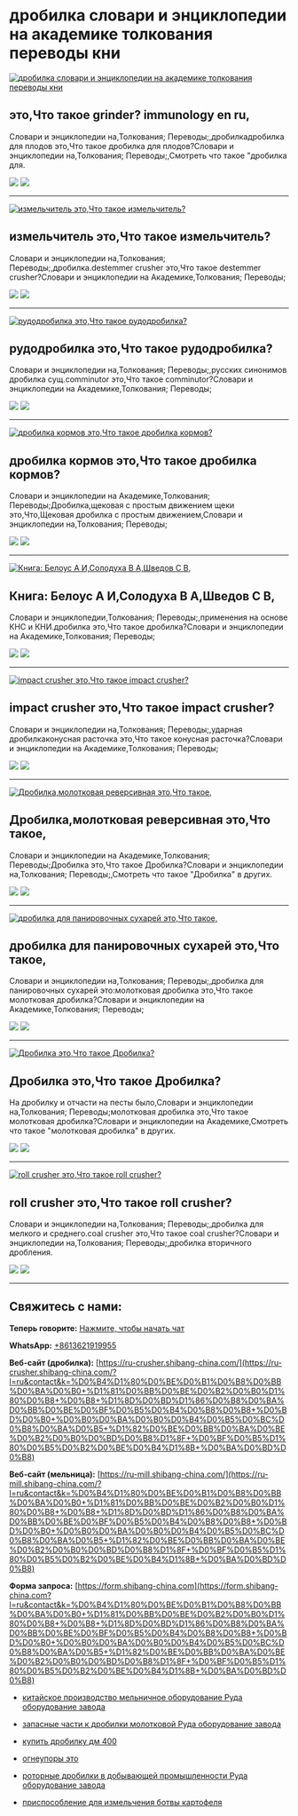# дробилка словари и энциклопедии на академике толкования переводы кни

<a href="https://swt.shibang-china.com/?l=ru&img&k=%D0%B4%D1%80%D0%BE%D0%B1%D0%B8%D0%BB%D0%BA%D0%B0+%D1%81%D0%BB%D0%BE%D0%B2%D0%B0%D1%80%D0%B8+%D0%B8+%D1%8D%D0%BD%D1%86%D0%B8%D0%BA%D0%BB%D0%BE%D0%BF%D0%B5%D0%B4%D0%B8%D0%B8+%D0%BD%D0%B0+%D0%B0%D0%BA%D0%B0%D0%B4%D0%B5%D0%BC%D0%B8%D0%BA%D0%B5+%D1%82%D0%BE%D0%BB%D0%BA%D0%BE%D0%B2%D0%B0%D0%BD%D0%B8%D1%8F+%D0%BF%D0%B5%D1%80%D0%B5%D0%B2%D0%BE%D0%B4%D1%8B+%D0%BA%D0%BD%D0%B8" target="_blank">![дробилка словари и энциклопедии на академике толкования переводы кни](http://static.shibang-china.com/all-800x300/652.jpg)</a>

## это,Что такое grinder? immunology en ru,
Словари и энциклопедии на,Толкования; Переводы;,дробилкадробилка для плодов это,Что такое дробилка для плодов?Словари и энциклопедии на,Толкования; Переводы;,Смотреть что такое "дробилка для.


<a href="https://whatsapp.shibangsoft.com/WhatsApp.php" target="_blank" title="WhatsApp">![](http://static.shibang-china.com/icon/whatsapp.png)</a> <a href="https://swt.shibang-china.com/?l=ru&icon&k=%D0%B4%D1%80%D0%BE%D0%B1%D0%B8%D0%BB%D0%BA%D0%B0+%D1%81%D0%BB%D0%BE%D0%B2%D0%B0%D1%80%D0%B8+%D0%B8+%D1%8D%D0%BD%D1%86%D0%B8%D0%BA%D0%BB%D0%BE%D0%BF%D0%B5%D0%B4%D0%B8%D0%B8+%D0%BD%D0%B0+%D0%B0%D0%BA%D0%B0%D0%B4%D0%B5%D0%BC%D0%B8%D0%BA%D0%B5+%D1%82%D0%BE%D0%BB%D0%BA%D0%BE%D0%B2%D0%B0%D0%BD%D0%B8%D1%8F+%D0%BF%D0%B5%D1%80%D0%B5%D0%B2%D0%BE%D0%B4%D1%8B+%D0%BA%D0%BD%D0%B8" target="_blank">![](http://static.shibang-china.com/icon/chat-ru.png)</a>

---

<a href="https://swt.shibang-china.com/?l=ru&img&k=%D0%B4%D1%80%D0%BE%D0%B1%D0%B8%D0%BB%D0%BA%D0%B0+%D1%81%D0%BB%D0%BE%D0%B2%D0%B0%D1%80%D0%B8+%D0%B8+%D1%8D%D0%BD%D1%86%D0%B8%D0%BA%D0%BB%D0%BE%D0%BF%D0%B5%D0%B4%D0%B8%D0%B8+%D0%BD%D0%B0+%D0%B0%D0%BA%D0%B0%D0%B4%D0%B5%D0%BC%D0%B8%D0%BA%D0%B5+%D1%82%D0%BE%D0%BB%D0%BA%D0%BE%D0%B2%D0%B0%D0%BD%D0%B8%D1%8F+%D0%BF%D0%B5%D1%80%D0%B5%D0%B2%D0%BE%D0%B4%D1%8B+%D0%BA%D0%BD%D0%B8" target="_blank">![измельчитель это,Что такое измельчитель?](http://static.shibang-china.com/all-800x300/100.jpg)</a>

## измельчитель это,Что такое измельчитель?
Словари и энциклопедии на,Толкования; Переводы;,дробилка.destemmer crusher это,Что такое destemmer crusher?Словари и энциклопедии на Академике,Толкования; Переводы;


<a href="https://whatsapp.shibangsoft.com/WhatsApp.php" target="_blank" title="WhatsApp">![](http://static.shibang-china.com/icon/whatsapp.png)</a> <a href="https://swt.shibang-china.com/?l=ru&icon&k=%D0%B4%D1%80%D0%BE%D0%B1%D0%B8%D0%BB%D0%BA%D0%B0+%D1%81%D0%BB%D0%BE%D0%B2%D0%B0%D1%80%D0%B8+%D0%B8+%D1%8D%D0%BD%D1%86%D0%B8%D0%BA%D0%BB%D0%BE%D0%BF%D0%B5%D0%B4%D0%B8%D0%B8+%D0%BD%D0%B0+%D0%B0%D0%BA%D0%B0%D0%B4%D0%B5%D0%BC%D0%B8%D0%BA%D0%B5+%D1%82%D0%BE%D0%BB%D0%BA%D0%BE%D0%B2%D0%B0%D0%BD%D0%B8%D1%8F+%D0%BF%D0%B5%D1%80%D0%B5%D0%B2%D0%BE%D0%B4%D1%8B+%D0%BA%D0%BD%D0%B8" target="_blank">![](http://static.shibang-china.com/icon/chat-ru.png)</a>

---

<a href="https://swt.shibang-china.com/?l=ru&img&k=%D0%B4%D1%80%D0%BE%D0%B1%D0%B8%D0%BB%D0%BA%D0%B0+%D1%81%D0%BB%D0%BE%D0%B2%D0%B0%D1%80%D0%B8+%D0%B8+%D1%8D%D0%BD%D1%86%D0%B8%D0%BA%D0%BB%D0%BE%D0%BF%D0%B5%D0%B4%D0%B8%D0%B8+%D0%BD%D0%B0+%D0%B0%D0%BA%D0%B0%D0%B4%D0%B5%D0%BC%D0%B8%D0%BA%D0%B5+%D1%82%D0%BE%D0%BB%D0%BA%D0%BE%D0%B2%D0%B0%D0%BD%D0%B8%D1%8F+%D0%BF%D0%B5%D1%80%D0%B5%D0%B2%D0%BE%D0%B4%D1%8B+%D0%BA%D0%BD%D0%B8" target="_blank">![рудодробилка это,Что такое рудодробилка?](http://static.shibang-china.com/all-800x300/368.jpg)</a>

## рудодробилка это,Что такое рудодробилка?
Словари и энциклопедии на,Толкования; Переводы;,русских синонимов дробилка сущ.comminutor это,Что такое comminutor?Словари и энциклопедии на Академике,Толкования; Переводы;


<a href="https://whatsapp.shibangsoft.com/WhatsApp.php" target="_blank" title="WhatsApp">![](http://static.shibang-china.com/icon/whatsapp.png)</a> <a href="https://swt.shibang-china.com/?l=ru&icon&k=%D0%B4%D1%80%D0%BE%D0%B1%D0%B8%D0%BB%D0%BA%D0%B0+%D1%81%D0%BB%D0%BE%D0%B2%D0%B0%D1%80%D0%B8+%D0%B8+%D1%8D%D0%BD%D1%86%D0%B8%D0%BA%D0%BB%D0%BE%D0%BF%D0%B5%D0%B4%D0%B8%D0%B8+%D0%BD%D0%B0+%D0%B0%D0%BA%D0%B0%D0%B4%D0%B5%D0%BC%D0%B8%D0%BA%D0%B5+%D1%82%D0%BE%D0%BB%D0%BA%D0%BE%D0%B2%D0%B0%D0%BD%D0%B8%D1%8F+%D0%BF%D0%B5%D1%80%D0%B5%D0%B2%D0%BE%D0%B4%D1%8B+%D0%BA%D0%BD%D0%B8" target="_blank">![](http://static.shibang-china.com/icon/chat-ru.png)</a>

---

<a href="https://swt.shibang-china.com/?l=ru&img&k=%D0%B4%D1%80%D0%BE%D0%B1%D0%B8%D0%BB%D0%BA%D0%B0+%D1%81%D0%BB%D0%BE%D0%B2%D0%B0%D1%80%D0%B8+%D0%B8+%D1%8D%D0%BD%D1%86%D0%B8%D0%BA%D0%BB%D0%BE%D0%BF%D0%B5%D0%B4%D0%B8%D0%B8+%D0%BD%D0%B0+%D0%B0%D0%BA%D0%B0%D0%B4%D0%B5%D0%BC%D0%B8%D0%BA%D0%B5+%D1%82%D0%BE%D0%BB%D0%BA%D0%BE%D0%B2%D0%B0%D0%BD%D0%B8%D1%8F+%D0%BF%D0%B5%D1%80%D0%B5%D0%B2%D0%BE%D0%B4%D1%8B+%D0%BA%D0%BD%D0%B8" target="_blank">![дробилка кормов это,Что такое дробилка кормов?](http://static.shibang-china.com/all-800x300/1060.jpg)</a>

## дробилка кормов это,Что такое дробилка кормов?
Словари и энциклопедии на Академике,Толкования; Переводы;Дробилка,щековая с простым движением щеки это,Что,Щековая дробилка с простым движением,Словари и энциклопедии на,Толкования; Переводы;


<a href="https://whatsapp.shibangsoft.com/WhatsApp.php" target="_blank" title="WhatsApp">![](http://static.shibang-china.com/icon/whatsapp.png)</a> <a href="https://swt.shibang-china.com/?l=ru&icon&k=%D0%B4%D1%80%D0%BE%D0%B1%D0%B8%D0%BB%D0%BA%D0%B0+%D1%81%D0%BB%D0%BE%D0%B2%D0%B0%D1%80%D0%B8+%D0%B8+%D1%8D%D0%BD%D1%86%D0%B8%D0%BA%D0%BB%D0%BE%D0%BF%D0%B5%D0%B4%D0%B8%D0%B8+%D0%BD%D0%B0+%D0%B0%D0%BA%D0%B0%D0%B4%D0%B5%D0%BC%D0%B8%D0%BA%D0%B5+%D1%82%D0%BE%D0%BB%D0%BA%D0%BE%D0%B2%D0%B0%D0%BD%D0%B8%D1%8F+%D0%BF%D0%B5%D1%80%D0%B5%D0%B2%D0%BE%D0%B4%D1%8B+%D0%BA%D0%BD%D0%B8" target="_blank">![](http://static.shibang-china.com/icon/chat-ru.png)</a>

---

<a href="https://swt.shibang-china.com/?l=ru&img&k=%D0%B4%D1%80%D0%BE%D0%B1%D0%B8%D0%BB%D0%BA%D0%B0+%D1%81%D0%BB%D0%BE%D0%B2%D0%B0%D1%80%D0%B8+%D0%B8+%D1%8D%D0%BD%D1%86%D0%B8%D0%BA%D0%BB%D0%BE%D0%BF%D0%B5%D0%B4%D0%B8%D0%B8+%D0%BD%D0%B0+%D0%B0%D0%BA%D0%B0%D0%B4%D0%B5%D0%BC%D0%B8%D0%BA%D0%B5+%D1%82%D0%BE%D0%BB%D0%BA%D0%BE%D0%B2%D0%B0%D0%BD%D0%B8%D1%8F+%D0%BF%D0%B5%D1%80%D0%B5%D0%B2%D0%BE%D0%B4%D1%8B+%D0%BA%D0%BD%D0%B8" target="_blank">![Книга: Белоус А И,Солодуха В А,Шведов С В,](http://static.shibang-china.com/all-800x300/399.jpg)</a>

## Книга: Белоус А И,Солодуха В А,Шведов С В,
Словари и энциклопедии,Толкования; Переводы;,применения на основе КНС и КНИ.дробилка это,Что такое дробилка?Словари и энциклопедии на Академике,Толкования; Переводы;


<a href="https://whatsapp.shibangsoft.com/WhatsApp.php" target="_blank" title="WhatsApp">![](http://static.shibang-china.com/icon/whatsapp.png)</a> <a href="https://swt.shibang-china.com/?l=ru&icon&k=%D0%B4%D1%80%D0%BE%D0%B1%D0%B8%D0%BB%D0%BA%D0%B0+%D1%81%D0%BB%D0%BE%D0%B2%D0%B0%D1%80%D0%B8+%D0%B8+%D1%8D%D0%BD%D1%86%D0%B8%D0%BA%D0%BB%D0%BE%D0%BF%D0%B5%D0%B4%D0%B8%D0%B8+%D0%BD%D0%B0+%D0%B0%D0%BA%D0%B0%D0%B4%D0%B5%D0%BC%D0%B8%D0%BA%D0%B5+%D1%82%D0%BE%D0%BB%D0%BA%D0%BE%D0%B2%D0%B0%D0%BD%D0%B8%D1%8F+%D0%BF%D0%B5%D1%80%D0%B5%D0%B2%D0%BE%D0%B4%D1%8B+%D0%BA%D0%BD%D0%B8" target="_blank">![](http://static.shibang-china.com/icon/chat-ru.png)</a>

---

<a href="https://swt.shibang-china.com/?l=ru&img&k=%D0%B4%D1%80%D0%BE%D0%B1%D0%B8%D0%BB%D0%BA%D0%B0+%D1%81%D0%BB%D0%BE%D0%B2%D0%B0%D1%80%D0%B8+%D0%B8+%D1%8D%D0%BD%D1%86%D0%B8%D0%BA%D0%BB%D0%BE%D0%BF%D0%B5%D0%B4%D0%B8%D0%B8+%D0%BD%D0%B0+%D0%B0%D0%BA%D0%B0%D0%B4%D0%B5%D0%BC%D0%B8%D0%BA%D0%B5+%D1%82%D0%BE%D0%BB%D0%BA%D0%BE%D0%B2%D0%B0%D0%BD%D0%B8%D1%8F+%D0%BF%D0%B5%D1%80%D0%B5%D0%B2%D0%BE%D0%B4%D1%8B+%D0%BA%D0%BD%D0%B8" target="_blank">![impact crusher это,Что такое impact crusher?](http://static.shibang-china.com/all-800x300/949.jpg)</a>

## impact crusher это,Что такое impact crusher?
Словари и энциклопедии на,Толкования; Переводы;,ударная дробилкаконусная расточка это,Что такое конусная расточка?Словари и энциклопедии на Академике,Толкования; Переводы;


<a href="https://whatsapp.shibangsoft.com/WhatsApp.php" target="_blank" title="WhatsApp">![](http://static.shibang-china.com/icon/whatsapp.png)</a> <a href="https://swt.shibang-china.com/?l=ru&icon&k=%D0%B4%D1%80%D0%BE%D0%B1%D0%B8%D0%BB%D0%BA%D0%B0+%D1%81%D0%BB%D0%BE%D0%B2%D0%B0%D1%80%D0%B8+%D0%B8+%D1%8D%D0%BD%D1%86%D0%B8%D0%BA%D0%BB%D0%BE%D0%BF%D0%B5%D0%B4%D0%B8%D0%B8+%D0%BD%D0%B0+%D0%B0%D0%BA%D0%B0%D0%B4%D0%B5%D0%BC%D0%B8%D0%BA%D0%B5+%D1%82%D0%BE%D0%BB%D0%BA%D0%BE%D0%B2%D0%B0%D0%BD%D0%B8%D1%8F+%D0%BF%D0%B5%D1%80%D0%B5%D0%B2%D0%BE%D0%B4%D1%8B+%D0%BA%D0%BD%D0%B8" target="_blank">![](http://static.shibang-china.com/icon/chat-ru.png)</a>

---

<a href="https://swt.shibang-china.com/?l=ru&img&k=%D0%B4%D1%80%D0%BE%D0%B1%D0%B8%D0%BB%D0%BA%D0%B0+%D1%81%D0%BB%D0%BE%D0%B2%D0%B0%D1%80%D0%B8+%D0%B8+%D1%8D%D0%BD%D1%86%D0%B8%D0%BA%D0%BB%D0%BE%D0%BF%D0%B5%D0%B4%D0%B8%D0%B8+%D0%BD%D0%B0+%D0%B0%D0%BA%D0%B0%D0%B4%D0%B5%D0%BC%D0%B8%D0%BA%D0%B5+%D1%82%D0%BE%D0%BB%D0%BA%D0%BE%D0%B2%D0%B0%D0%BD%D0%B8%D1%8F+%D0%BF%D0%B5%D1%80%D0%B5%D0%B2%D0%BE%D0%B4%D1%8B+%D0%BA%D0%BD%D0%B8" target="_blank">![Дробилка,молотковая реверсивная это,Что такое,](http://static.shibang-china.com/all-800x300/1459.jpg)</a>

## Дробилка,молотковая реверсивная это,Что такое,
Словари и энциклопедии на Академике,Толкования; Переводы;Дробилка это,Что такое Дробилка?Словари и энциклопедии на,Толкования; Переводы;,Смотреть что такое "Дробилка" в других.


<a href="https://whatsapp.shibangsoft.com/WhatsApp.php" target="_blank" title="WhatsApp">![](http://static.shibang-china.com/icon/whatsapp.png)</a> <a href="https://swt.shibang-china.com/?l=ru&icon&k=%D0%B4%D1%80%D0%BE%D0%B1%D0%B8%D0%BB%D0%BA%D0%B0+%D1%81%D0%BB%D0%BE%D0%B2%D0%B0%D1%80%D0%B8+%D0%B8+%D1%8D%D0%BD%D1%86%D0%B8%D0%BA%D0%BB%D0%BE%D0%BF%D0%B5%D0%B4%D0%B8%D0%B8+%D0%BD%D0%B0+%D0%B0%D0%BA%D0%B0%D0%B4%D0%B5%D0%BC%D0%B8%D0%BA%D0%B5+%D1%82%D0%BE%D0%BB%D0%BA%D0%BE%D0%B2%D0%B0%D0%BD%D0%B8%D1%8F+%D0%BF%D0%B5%D1%80%D0%B5%D0%B2%D0%BE%D0%B4%D1%8B+%D0%BA%D0%BD%D0%B8" target="_blank">![](http://static.shibang-china.com/icon/chat-ru.png)</a>

---

<a href="https://swt.shibang-china.com/?l=ru&img&k=%D0%B4%D1%80%D0%BE%D0%B1%D0%B8%D0%BB%D0%BA%D0%B0+%D1%81%D0%BB%D0%BE%D0%B2%D0%B0%D1%80%D0%B8+%D0%B8+%D1%8D%D0%BD%D1%86%D0%B8%D0%BA%D0%BB%D0%BE%D0%BF%D0%B5%D0%B4%D0%B8%D0%B8+%D0%BD%D0%B0+%D0%B0%D0%BA%D0%B0%D0%B4%D0%B5%D0%BC%D0%B8%D0%BA%D0%B5+%D1%82%D0%BE%D0%BB%D0%BA%D0%BE%D0%B2%D0%B0%D0%BD%D0%B8%D1%8F+%D0%BF%D0%B5%D1%80%D0%B5%D0%B2%D0%BE%D0%B4%D1%8B+%D0%BA%D0%BD%D0%B8" target="_blank">![дробилка для панировочных сухарей это,Что такое,](http://static.shibang-china.com/all-800x300/301.jpg)</a>

## дробилка для панировочных сухарей это,Что такое,
Словари и энциклопедии на,Толкования; Переводы;,дробилка для панировочных сухарей это:молотковая дробилка это,Что такое молотковая дробилка?Словари и энциклопедии на Академике,Толкования; Переводы;


<a href="https://whatsapp.shibangsoft.com/WhatsApp.php" target="_blank" title="WhatsApp">![](http://static.shibang-china.com/icon/whatsapp.png)</a> <a href="https://swt.shibang-china.com/?l=ru&icon&k=%D0%B4%D1%80%D0%BE%D0%B1%D0%B8%D0%BB%D0%BA%D0%B0+%D1%81%D0%BB%D0%BE%D0%B2%D0%B0%D1%80%D0%B8+%D0%B8+%D1%8D%D0%BD%D1%86%D0%B8%D0%BA%D0%BB%D0%BE%D0%BF%D0%B5%D0%B4%D0%B8%D0%B8+%D0%BD%D0%B0+%D0%B0%D0%BA%D0%B0%D0%B4%D0%B5%D0%BC%D0%B8%D0%BA%D0%B5+%D1%82%D0%BE%D0%BB%D0%BA%D0%BE%D0%B2%D0%B0%D0%BD%D0%B8%D1%8F+%D0%BF%D0%B5%D1%80%D0%B5%D0%B2%D0%BE%D0%B4%D1%8B+%D0%BA%D0%BD%D0%B8" target="_blank">![](http://static.shibang-china.com/icon/chat-ru.png)</a>

---

<a href="https://swt.shibang-china.com/?l=ru&img&k=%D0%B4%D1%80%D0%BE%D0%B1%D0%B8%D0%BB%D0%BA%D0%B0+%D1%81%D0%BB%D0%BE%D0%B2%D0%B0%D1%80%D0%B8+%D0%B8+%D1%8D%D0%BD%D1%86%D0%B8%D0%BA%D0%BB%D0%BE%D0%BF%D0%B5%D0%B4%D0%B8%D0%B8+%D0%BD%D0%B0+%D0%B0%D0%BA%D0%B0%D0%B4%D0%B5%D0%BC%D0%B8%D0%BA%D0%B5+%D1%82%D0%BE%D0%BB%D0%BA%D0%BE%D0%B2%D0%B0%D0%BD%D0%B8%D1%8F+%D0%BF%D0%B5%D1%80%D0%B5%D0%B2%D0%BE%D0%B4%D1%8B+%D0%BA%D0%BD%D0%B8" target="_blank">![Дробилка это,Что такое Дробилка?](http://static.shibang-china.com/all-800x300/1427.jpg)</a>

## Дробилка это,Что такое Дробилка?
На дробилку и отчасти на песты было,Словари и энциклопедии на,Толкования; Переводы;молотковая дробилка это,Что такое молотковая дробилка?Словари и энциклопедии на Академике,Смотреть что такое "молотковая дробилка" в других.


<a href="https://whatsapp.shibangsoft.com/WhatsApp.php" target="_blank" title="WhatsApp">![](http://static.shibang-china.com/icon/whatsapp.png)</a> <a href="https://swt.shibang-china.com/?l=ru&icon&k=%D0%B4%D1%80%D0%BE%D0%B1%D0%B8%D0%BB%D0%BA%D0%B0+%D1%81%D0%BB%D0%BE%D0%B2%D0%B0%D1%80%D0%B8+%D0%B8+%D1%8D%D0%BD%D1%86%D0%B8%D0%BA%D0%BB%D0%BE%D0%BF%D0%B5%D0%B4%D0%B8%D0%B8+%D0%BD%D0%B0+%D0%B0%D0%BA%D0%B0%D0%B4%D0%B5%D0%BC%D0%B8%D0%BA%D0%B5+%D1%82%D0%BE%D0%BB%D0%BA%D0%BE%D0%B2%D0%B0%D0%BD%D0%B8%D1%8F+%D0%BF%D0%B5%D1%80%D0%B5%D0%B2%D0%BE%D0%B4%D1%8B+%D0%BA%D0%BD%D0%B8" target="_blank">![](http://static.shibang-china.com/icon/chat-ru.png)</a>

---

<a href="https://swt.shibang-china.com/?l=ru&img&k=%D0%B4%D1%80%D0%BE%D0%B1%D0%B8%D0%BB%D0%BA%D0%B0+%D1%81%D0%BB%D0%BE%D0%B2%D0%B0%D1%80%D0%B8+%D0%B8+%D1%8D%D0%BD%D1%86%D0%B8%D0%BA%D0%BB%D0%BE%D0%BF%D0%B5%D0%B4%D0%B8%D0%B8+%D0%BD%D0%B0+%D0%B0%D0%BA%D0%B0%D0%B4%D0%B5%D0%BC%D0%B8%D0%BA%D0%B5+%D1%82%D0%BE%D0%BB%D0%BA%D0%BE%D0%B2%D0%B0%D0%BD%D0%B8%D1%8F+%D0%BF%D0%B5%D1%80%D0%B5%D0%B2%D0%BE%D0%B4%D1%8B+%D0%BA%D0%BD%D0%B8" target="_blank">![roll crusher это,Что такое roll crusher?](http://static.shibang-china.com/all-800x300/1397.jpg)</a>

## roll crusher это,Что такое roll crusher?
Словари и энциклопедии на,Толкования; Переводы;,дробилка для мелкого и среднего.coal crusher это,Что такое coal crusher?Словари и энциклопедии на,Толкования; Переводы;,дробилка вторичного дробления.


<a href="https://whatsapp.shibangsoft.com/WhatsApp.php" target="_blank" title="WhatsApp">![](http://static.shibang-china.com/icon/whatsapp.png)</a> <a href="https://swt.shibang-china.com/?l=ru&icon&k=%D0%B4%D1%80%D0%BE%D0%B1%D0%B8%D0%BB%D0%BA%D0%B0+%D1%81%D0%BB%D0%BE%D0%B2%D0%B0%D1%80%D0%B8+%D0%B8+%D1%8D%D0%BD%D1%86%D0%B8%D0%BA%D0%BB%D0%BE%D0%BF%D0%B5%D0%B4%D0%B8%D0%B8+%D0%BD%D0%B0+%D0%B0%D0%BA%D0%B0%D0%B4%D0%B5%D0%BC%D0%B8%D0%BA%D0%B5+%D1%82%D0%BE%D0%BB%D0%BA%D0%BE%D0%B2%D0%B0%D0%BD%D0%B8%D1%8F+%D0%BF%D0%B5%D1%80%D0%B5%D0%B2%D0%BE%D0%B4%D1%8B+%D0%BA%D0%BD%D0%B8" target="_blank">![](http://static.shibang-china.com/icon/chat-ru.png)</a>

---
## Свяжитесь с нами:

**Теперь говорите:** [Нажмите, чтобы начать чат](https://swt.shibang-china.com?l=ru&contact&k=%D0%B4%D1%80%D0%BE%D0%B1%D0%B8%D0%BB%D0%BA%D0%B0+%D1%81%D0%BB%D0%BE%D0%B2%D0%B0%D1%80%D0%B8+%D0%B8+%D1%8D%D0%BD%D1%86%D0%B8%D0%BA%D0%BB%D0%BE%D0%BF%D0%B5%D0%B4%D0%B8%D0%B8+%D0%BD%D0%B0+%D0%B0%D0%BA%D0%B0%D0%B4%D0%B5%D0%BC%D0%B8%D0%BA%D0%B5+%D1%82%D0%BE%D0%BB%D0%BA%D0%BE%D0%B2%D0%B0%D0%BD%D0%B8%D1%8F+%D0%BF%D0%B5%D1%80%D0%B5%D0%B2%D0%BE%D0%B4%D1%8B+%D0%BA%D0%BD%D0%B8)

**WhatsApp:**  [+8613621919955](https://whatsapp.shibangsoft.com/WhatsApp.php)

**Веб-сайт (дробилка):** [https://ru-crusher.shibang-china.com/](https://ru-crusher.shibang-china.com/?l=ru&contact&k=%D0%B4%D1%80%D0%BE%D0%B1%D0%B8%D0%BB%D0%BA%D0%B0+%D1%81%D0%BB%D0%BE%D0%B2%D0%B0%D1%80%D0%B8+%D0%B8+%D1%8D%D0%BD%D1%86%D0%B8%D0%BA%D0%BB%D0%BE%D0%BF%D0%B5%D0%B4%D0%B8%D0%B8+%D0%BD%D0%B0+%D0%B0%D0%BA%D0%B0%D0%B4%D0%B5%D0%BC%D0%B8%D0%BA%D0%B5+%D1%82%D0%BE%D0%BB%D0%BA%D0%BE%D0%B2%D0%B0%D0%BD%D0%B8%D1%8F+%D0%BF%D0%B5%D1%80%D0%B5%D0%B2%D0%BE%D0%B4%D1%8B+%D0%BA%D0%BD%D0%B8)

**Веб-сайт (мельница):** [https://ru-mill.shibang-china.com/](https://ru-mill.shibang-china.com/?l=ru&contact&k=%D0%B4%D1%80%D0%BE%D0%B1%D0%B8%D0%BB%D0%BA%D0%B0+%D1%81%D0%BB%D0%BE%D0%B2%D0%B0%D1%80%D0%B8+%D0%B8+%D1%8D%D0%BD%D1%86%D0%B8%D0%BA%D0%BB%D0%BE%D0%BF%D0%B5%D0%B4%D0%B8%D0%B8+%D0%BD%D0%B0+%D0%B0%D0%BA%D0%B0%D0%B4%D0%B5%D0%BC%D0%B8%D0%BA%D0%B5+%D1%82%D0%BE%D0%BB%D0%BA%D0%BE%D0%B2%D0%B0%D0%BD%D0%B8%D1%8F+%D0%BF%D0%B5%D1%80%D0%B5%D0%B2%D0%BE%D0%B4%D1%8B+%D0%BA%D0%BD%D0%B8)

**Форма запроса:** [https://form.shibang-china.com](https://form.shibang-china.com?l=ru&contact&k=%D0%B4%D1%80%D0%BE%D0%B1%D0%B8%D0%BB%D0%BA%D0%B0+%D1%81%D0%BB%D0%BE%D0%B2%D0%B0%D1%80%D0%B8+%D0%B8+%D1%8D%D0%BD%D1%86%D0%B8%D0%BA%D0%BB%D0%BE%D0%BF%D0%B5%D0%B4%D0%B8%D0%B8+%D0%BD%D0%B0+%D0%B0%D0%BA%D0%B0%D0%B4%D0%B5%D0%BC%D0%B8%D0%BA%D0%B5+%D1%82%D0%BE%D0%BB%D0%BA%D0%BE%D0%B2%D0%B0%D0%BD%D0%B8%D1%8F+%D0%BF%D0%B5%D1%80%D0%B5%D0%B2%D0%BE%D0%B4%D1%8B+%D0%BA%D0%BD%D0%B8)

* [китайское производство мельничное оборудование Руда оборудование завода](../100/%D0%BA%D0%B8%D1%82%D0%B0%D0%B9%D1%81%D0%BA%D0%BE%D0%B5%20%D0%BF%D1%80%D0%BE%D0%B8%D0%B7%D0%B2%D0%BE%D0%B4%D1%81%D1%82%D0%B2%D0%BE%20%D0%BC%D0%B5%D0%BB%D1%8C%D0%BD%D0%B8%D1%87%D0%BD%D0%BE%D0%B5%20%D0%BE%D0%B1%D0%BE%D1%80%D1%83%D0%B4%D0%BE%D0%B2%D0%B0%D0%BD%D0%B8%D0%B5%20%D0%A0%D1%83%D0%B4%D0%B0%20%D0%BE%D0%B1%D0%BE%D1%80%D1%83%D0%B4%D0%BE%D0%B2%D0%B0%D0%BD%D0%B8%D0%B5%20%D0%B7%D0%B0%D0%B2%D0%BE%D0%B4%D0%B0.md)

* [запасные части к дробилки молотковой Руда оборудование завода](../97/%D0%B7%D0%B0%D0%BF%D0%B0%D1%81%D0%BD%D1%8B%D0%B5%20%D1%87%D0%B0%D1%81%D1%82%D0%B8%20%D0%BA%20%D0%B4%D1%80%D0%BE%D0%B1%D0%B8%D0%BB%D0%BA%D0%B8%20%D0%BC%D0%BE%D0%BB%D0%BE%D1%82%D0%BA%D0%BE%D0%B2%D0%BE%D0%B9%20%D0%A0%D1%83%D0%B4%D0%B0%20%D0%BE%D0%B1%D0%BE%D1%80%D1%83%D0%B4%D0%BE%D0%B2%D0%B0%D0%BD%D0%B8%D0%B5%20%D0%B7%D0%B0%D0%B2%D0%BE%D0%B4%D0%B0.md)

* [купить дробилку дм 400](../105/%D0%BA%D1%83%D0%BF%D0%B8%D1%82%D1%8C%20%D0%B4%D1%80%D0%BE%D0%B1%D0%B8%D0%BB%D0%BA%D1%83%20%D0%B4%D0%BC%20400.md)

* [огнеупоры это](../93/%D0%BE%D0%B3%D0%BD%D0%B5%D1%83%D0%BF%D0%BE%D1%80%D1%8B%20%D1%8D%D1%82%D0%BE.md)

* [роторные дробилки в добывающей промышленности Руда оборудование завода](../97/%D1%80%D0%BE%D1%82%D0%BE%D1%80%D0%BD%D1%8B%D0%B5%20%D0%B4%D1%80%D0%BE%D0%B1%D0%B8%D0%BB%D0%BA%D0%B8%20%D0%B2%20%D0%B4%D0%BE%D0%B1%D1%8B%D0%B2%D0%B0%D1%8E%D1%89%D0%B5%D0%B9%20%D0%BF%D1%80%D0%BE%D0%BC%D1%8B%D1%88%D0%BB%D0%B5%D0%BD%D0%BD%D0%BE%D1%81%D1%82%D0%B8%20%D0%A0%D1%83%D0%B4%D0%B0%20%D0%BE%D0%B1%D0%BE%D1%80%D1%83%D0%B4%D0%BE%D0%B2%D0%B0%D0%BD%D0%B8%D0%B5%20%D0%B7%D0%B0%D0%B2%D0%BE%D0%B4%D0%B0.md)

* [приспособление для измельчения ботвы картофеля](../91/%D0%BF%D1%80%D0%B8%D1%81%D0%BF%D0%BE%D1%81%D0%BE%D0%B1%D0%BB%D0%B5%D0%BD%D0%B8%D0%B5%20%D0%B4%D0%BB%D1%8F%20%D0%B8%D0%B7%D0%BC%D0%B5%D0%BB%D1%8C%D1%87%D0%B5%D0%BD%D0%B8%D1%8F%20%D0%B1%D0%BE%D1%82%D0%B2%D1%8B%20%D0%BA%D0%B0%D1%80%D1%82%D0%BE%D1%84%D0%B5%D0%BB%D1%8F.md)